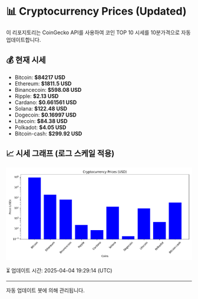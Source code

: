 
# 📊 Cryptocurrency Prices (Updated)

이 리포지토리는 CoinGecko API를 사용하여 코인 TOP 10 시세를 10분가격으로 자동 업데이트합니다.

## 💰 현재 시세
- Bitcoin: **$84217 USD**
- Ethereum: **$1811.5 USD**
- Binancecoin: **$598.08 USD**
- Ripple: **$2.13 USD**
- Cardano: **$0.661561 USD**
- Solana: **$122.48 USD**
- Dogecoin: **$0.16997 USD**
- Litecoin: **$84.38 USD**
- Polkadot: **$4.05 USD**
- Bitcoin-cash: **$299.92 USD**

## 📈 시세 그래프 (로그 스케일 적용)
![Crypto Prices](crypto_prices.png)

⏳ 업데이트 시간: 2025-04-04 19:29:14 (UTC)

---
자동 업데이트 봇에 의해 관리됩니다.
